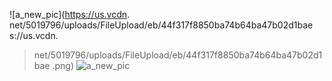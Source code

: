 ![a_new_pic](https://us.vcdn.
net/5019796/uploads/FileUpload/eb/44f317f8850ba74b64ba47b02d1bae
s://us.vcdn.
> net/5019796/uploads/FileUpload/eb/44f317f8850ba74b64ba47b02d1bae
> .png)
![a_new_pic](https://us.v-cdn.net/5019796/uploads/FileUpload/eb/44f317f8850ba74b64ba47b02d1bae.png)
